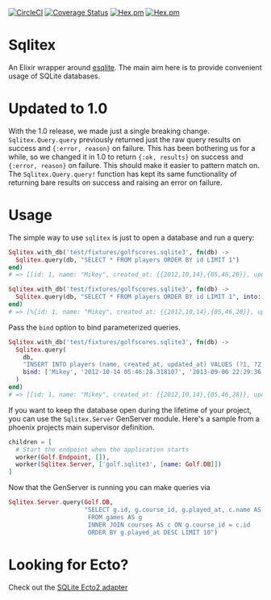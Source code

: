 [![CircleCI](https://circleci.com/gh/Sqlite-Ecto/sqlitex.svg?style=svg)](https://circleci.com/gh/Sqlite-Ecto/sqlitex)
[![Coverage Status](https://coveralls.io/repos/github/Sqlite-Ecto/sqlitex/badge.svg?branch=master)](https://coveralls.io/github/Sqlite-Ecto/sqlitex?branch=master)
[![Hex.pm](https://img.shields.io/hexpm/v/sqlitex.svg)](https://hex.pm/packages/sqlitex)
[![Hex.pm](https://img.shields.io/hexpm/dt/sqlitex.svg)](https://hex.pm/packages/sqlitex)

# Sqlitex

An Elixir wrapper around [esqlite](https://github.com/mmzeeman/esqlite). The main aim here is to provide convenient usage of SQLite databases.

# Updated to 1.0

With the 1.0 release, we made just a single breaking change. `Sqlitex.Query.query` previously returned just the raw query results on success and `{:error, reason}` on failure.
This has been bothering us for a while, so we changed it in 1.0 to return `{:ok, results}` on success and `{:error, reason}` on failure.
This should make it easier to pattern match on. The `Sqlitex.Query.query!` function has kept its same functionality of returning bare results on success and raising an error on failure.

# Usage

The simple way to use `sqlitex` is just to open a database and run a query:

```elixir
Sqlitex.with_db('test/fixtures/golfscores.sqlite3', fn(db) ->
  Sqlitex.query(db, "SELECT * FROM players ORDER BY id LIMIT 1")
end)
# => [[id: 1, name: "Mikey", created_at: {{2012,10,14},{05,46,28}}, updated_at: {{2013,09,06},{22,29,36}}, type: nil]]

Sqlitex.with_db('test/fixtures/golfscores.sqlite3', fn(db) ->
  Sqlitex.query(db, "SELECT * FROM players ORDER BY id LIMIT 1", into: %{})
end)
# => [%{id: 1, name: "Mikey", created_at: {{2012,10,14},{05,46,28}}, updated_at: {{2013,09,06},{22,29,36}}, type: nil}]
```

Pass the `bind` option to bind parameterized queries.

```elixir
Sqlitex.with_db('test/fixtures/golfscores.sqlite3', fn(db) ->
  Sqlitex.query(
    db,
    "INSERT INTO players (name, created_at, updated_at) VALUES (?1, ?2, ?3, ?4)",
    bind: ['Mikey', '2012-10-14 05:46:28.318107', '2013-09-06 22:29:36.610911']
  )
end)
# => [[id: 1, name: "Mikey", created_at: {{2012,10,14},{05,46,28}}, updated_at: {{2013,09,06},{22,29,36}}, type: nil]]
```

If you want to keep the database open during the lifetime of your project, you can use the `Sqlitex.Server` GenServer module.
Here's a sample from a phoenix projects main supervisor definition.

```elixir
children = [
  # Start the endpoint when the application starts
  worker(Golf.Endpoint, []),
  worker(Sqlitex.Server, ['golf.sqlite3', [name: Golf.DB]])
]
```

Now that the GenServer is running you can make queries via
```elixir
Sqlitex.Server.query(Golf.DB,
                     "SELECT g.id, g.course_id, g.played_at, c.name AS course
                      FROM games AS g
                      INNER JOIN courses AS c ON g.course_id = c.id
                      ORDER BY g.played_at DESC LIMIT 10")
```

# Looking for Ecto?
Check out the [SQLite Ecto2 adapter](https://github.com/Sqlite-Ecto/sqlite_ecto2)
